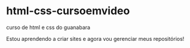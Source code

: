 # html-css-cursoemvideo
 curso de html e css do guanabara

 Estou aprendendo a criar sites e agora vou gerenciar meus repositórios!
